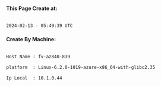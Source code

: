 
   
#### This Page Create at:

```bash

2024-02-13 - 05:49:39 UTC

```

#### Create By Machine:

```bash

Host Name : fv-az840-839

platform  : Linux-6.2.0-1019-azure-x86_64-with-glibc2.35

Ip Local  : 10.1.0.44

```


